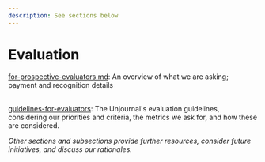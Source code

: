 ```yaml
---
description: See sections below
---
```


# Evaluation

[for-prospective-evaluators.md](for-prospective-evaluators.md "mention"): An overview of what we are asking; payment and recognition details

\
[guidelines-for-evaluators](guidelines-for-evaluators/ "mention"): The Unjournal's evaluation guidelines, considering our priorities and criteria, the metrics we ask for, and how these are considered.

_Other sections and subsections provide further resources, consider future initiatives, and discuss our rationales._ &#x20;

